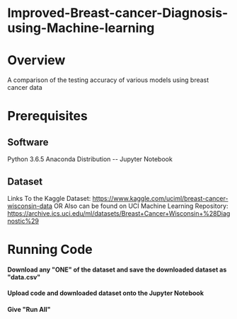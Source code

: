 # Improved-Breast-cancer-Diagnosis-using-Machine-learning
# Overview 
A comparison of the testing accuracy of various models using breast cancer data
# Prerequisites
## Software
Python 3.6.5 Anaconda Distribution -- Jupyter Notebook
## Dataset
Links To the Kaggle Dataset: https://www.kaggle.com/uciml/breast-cancer-wisconsin-data
OR
Also can be found on UCI Machine Learning Repository: https://archive.ics.uci.edu/ml/datasets/Breast+Cancer+Wisconsin+%28Diagnostic%29
# Running Code
#### Download any "ONE" of the dataset and save the downloaded dataset as "data.csv" 
#### Upload code and downloaded dataset onto the Jupyter Notebook
#### Give "Run All"

